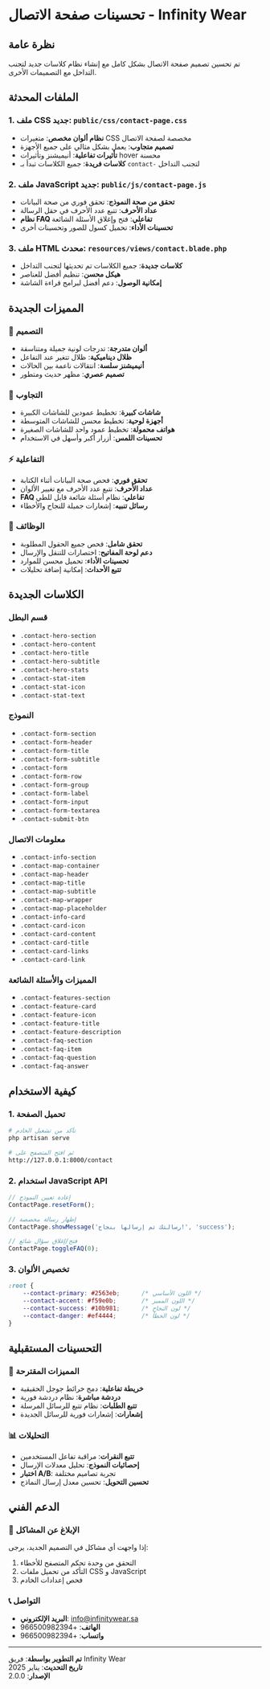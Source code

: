 # تحسينات صفحة الاتصال - Infinity Wear

## نظرة عامة
تم تحسين تصميم صفحة الاتصال بشكل كامل مع إنشاء نظام كلاسات جديد لتجنب التداخل مع التصميمات الأخرى.

## الملفات المحدثة

### 1. ملف CSS جديد: `public/css/contact-page.css`
- **نظام ألوان مخصص**: متغيرات CSS مخصصة لصفحة الاتصال
- **تصميم متجاوب**: يعمل بشكل مثالي على جميع الأجهزة
- **تأثيرات تفاعلية**: أنيميشنز وتأثيرات hover محسنة
- **كلاسات فريدة**: جميع الكلاسات تبدأ بـ `contact-` لتجنب التداخل

### 2. ملف JavaScript جديد: `public/js/contact-page.js`
- **تحقق من صحة النموذج**: تحقق فوري من صحة البيانات
- **عداد الأحرف**: تتبع عدد الأحرف في حقل الرسالة
- **نظام FAQ تفاعلي**: فتح وإغلاق الأسئلة الشائعة
- **تحسينات الأداء**: تحميل كسول للصور وتحسينات أخرى

### 3. ملف HTML محدث: `resources/views/contact.blade.php`
- **كلاسات جديدة**: جميع الكلاسات تم تحديثها لتجنب التداخل
- **هيكل محسن**: تنظيم أفضل للعناصر
- **إمكانية الوصول**: دعم أفضل لبرامج قراءة الشاشة

## المميزات الجديدة

### 🎨 التصميم
- **ألوان متدرجة**: تدرجات لونية جميلة ومتناسقة
- **ظلال ديناميكية**: ظلال تتغير عند التفاعل
- **أنيميشنز سلسة**: انتقالات ناعمة بين الحالات
- **تصميم عصري**: مظهر حديث ومتطور

### 📱 التجاوب
- **شاشات كبيرة**: تخطيط عمودين للشاشات الكبيرة
- **أجهزة لوحية**: تخطيط محسن للشاشات المتوسطة
- **هواتف محمولة**: تخطيط عمود واحد للشاشات الصغيرة
- **تحسينات اللمس**: أزرار أكبر وأسهل في الاستخدام

### ⚡ التفاعلية
- **تحقق فوري**: فحص صحة البيانات أثناء الكتابة
- **عداد الأحرف**: تتبع عدد الأحرف مع تغيير الألوان
- **FAQ تفاعلي**: نظام أسئلة شائعة قابل للطي
- **رسائل تنبيه**: إشعارات جميلة للنجاح والأخطاء

### 🔧 الوظائف
- **تحقق شامل**: فحص جميع الحقول المطلوبة
- **دعم لوحة المفاتيح**: اختصارات للتنقل والإرسال
- **تحسينات الأداء**: تحميل محسن للموارد
- **تتبع الأحداث**: إمكانية إضافة تحليلات

## الكلاسات الجديدة

### قسم البطل
- `.contact-hero-section`
- `.contact-hero-content`
- `.contact-hero-title`
- `.contact-hero-subtitle`
- `.contact-hero-stats`
- `.contact-stat-item`
- `.contact-stat-icon`
- `.contact-stat-text`

### النموذج
- `.contact-form-section`
- `.contact-form-header`
- `.contact-form-title`
- `.contact-form-subtitle`
- `.contact-form`
- `.contact-form-row`
- `.contact-form-group`
- `.contact-form-label`
- `.contact-form-input`
- `.contact-form-textarea`
- `.contact-submit-btn`

### معلومات الاتصال
- `.contact-info-section`
- `.contact-map-container`
- `.contact-map-header`
- `.contact-map-title`
- `.contact-map-subtitle`
- `.contact-map-wrapper`
- `.contact-map-placeholder`
- `.contact-info-card`
- `.contact-card-icon`
- `.contact-card-content`
- `.contact-card-title`
- `.contact-card-links`
- `.contact-card-link`

### المميزات والأسئلة الشائعة
- `.contact-features-section`
- `.contact-feature-card`
- `.contact-feature-icon`
- `.contact-feature-title`
- `.contact-feature-description`
- `.contact-faq-section`
- `.contact-faq-item`
- `.contact-faq-question`
- `.contact-faq-answer`

## كيفية الاستخدام

### 1. تحميل الصفحة
```bash
# تأكد من تشغيل الخادم
php artisan serve

# ثم افتح المتصفح على
http://127.0.0.1:8000/contact
```

### 2. استخدام JavaScript API
```javascript
// إعادة تعيين النموذج
ContactPage.resetForm();

// إظهار رسالة مخصصة
ContactPage.showMessage('رسالتك تم إرسالها بنجاح!', 'success');

// فتح/إغلاق سؤال شائع
ContactPage.toggleFAQ(0);
```

### 3. تخصيص الألوان
```css
:root {
    --contact-primary: #2563eb;      /* اللون الأساسي */
    --contact-accent: #f59e0b;       /* اللون المميز */
    --contact-success: #10b981;      /* لون النجاح */
    --contact-danger: #ef4444;       /* لون الخطأ */
}
```

## التحسينات المستقبلية

### 🔮 المميزات المقترحة
- **خريطة تفاعلية**: دمج خرائط جوجل الحقيقية
- **دردشة مباشرة**: نظام دردشة فورية
- **تتبع الطلبات**: نظام تتبع للرسائل المرسلة
- **إشعارات**: إشعارات فورية للرسائل الجديدة

### 📊 التحليلات
- **تتبع النقرات**: مراقبة تفاعل المستخدمين
- **إحصائيات النموذج**: تحليل معدلات الإرسال
- **اختبار A/B**: تجربة تصاميم مختلفة
- **تحسين التحويل**: تحسين معدل إرسال النماذج

## الدعم الفني

### 🐛 الإبلاغ عن المشاكل
إذا واجهت أي مشاكل في التصميم الجديد، يرجى:
1. التحقق من وحدة تحكم المتصفح للأخطاء
2. التأكد من تحميل ملفات CSS و JavaScript
3. فحص إعدادات الخادم

### 📞 التواصل
- **البريد الإلكتروني**: info@infinitywear.sa
- **الهاتف**: +966500982394
- **واتساب**: +966500982394

---

**تم التطوير بواسطة**: فريق Infinity Wear  
**تاريخ التحديث**: يناير 2025  
**الإصدار**: 2.0.0
